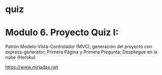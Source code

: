 # quiz

Modulo 6. Proyecto Quiz I: 
==========================

Patrón Modelo-Vista-Controlador (MVC); 
generación del proyecto con express-generator; 
Primera Página y Primera Pregunta; 
Despliegue en la nube (Heroku)

https://www.miriadax.net
